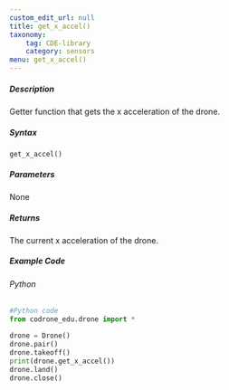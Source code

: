 ```yaml
---
custom_edit_url: null
title: get_x_accel()
taxonomy:
    tag: CDE-library
    category: sensors
menu: get_x_accel()
---
```


##### Description

Getter function that gets the x acceleration of the drone. <br />

##### Syntax
```get_x_accel()```<br />


##### Parameters

None

##### Returns

The current x acceleration of the drone.

##### Example Code
###### Python
```python
#Python code
from codrone_edu.drone import *

drone = Drone()
drone.pair()
drone.takeoff()
print(drone.get_x_accel())
drone.land()
drone.close()
```